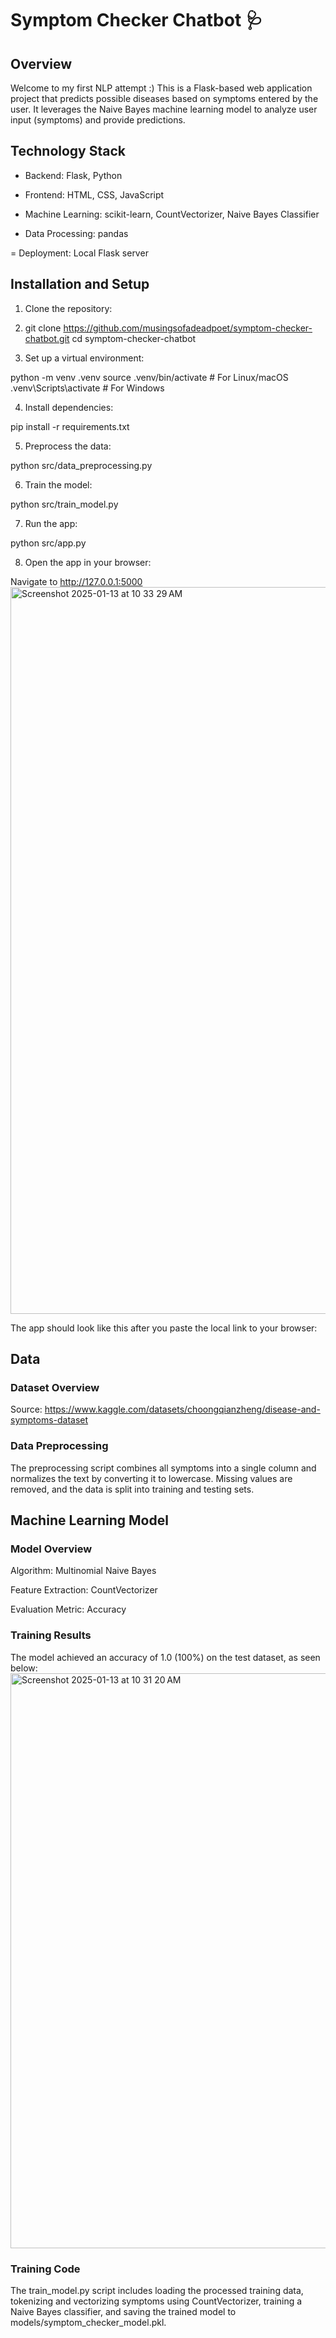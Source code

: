 # Symptom Checker Chatbot 🩺

## Overview

Welcome to my first NLP attempt :) This is a Flask-based web application project that predicts possible diseases based on symptoms entered by the user. It leverages the Naive Bayes machine learning model to analyze user input (symptoms) and provide predictions. 

## Technology Stack

- Backend: Flask, Python

- Frontend: HTML, CSS, JavaScript

- Machine Learning: scikit-learn, CountVectorizer, Naive Bayes Classifier

- Data Processing: pandas

= Deployment: Local Flask server

## Installation and Setup

1. Clone the repository:

2. git clone https://github.com/musingsofadeadpoet/symptom-checker-chatbot.git
cd symptom-checker-chatbot

3. Set up a virtual environment:

python -m venv .venv
source .venv/bin/activate  # For Linux/macOS
.venv\Scripts\activate   # For Windows

4. Install dependencies:

pip install -r requirements.txt

5. Preprocess the data:

python src/data_preprocessing.py

6. Train the model:

python src/train_model.py

7. Run the app:

python src/app.py

8. Open the app in your browser:

Navigate to http://127.0.0.1:5000
<img width="1163" alt="Screenshot 2025-01-13 at 10 33 29 AM" src="https://github.com/user-attachments/assets/2556e4bd-85b1-43b0-aeef-7cf2bcd146e5" />


The app should look like this after you paste the local link to your browser:

## Data

### Dataset Overview

Source: https://www.kaggle.com/datasets/choongqianzheng/disease-and-symptoms-dataset

### Data Preprocessing

The preprocessing script combines all symptoms into a single column and normalizes the text by converting it to lowercase. Missing values are removed, and the data is split into training and testing sets.

## Machine Learning Model

### Model Overview

Algorithm: Multinomial Naive Bayes

Feature Extraction: CountVectorizer

Evaluation Metric: Accuracy

### Training Results

The model achieved an accuracy of 1.0 (100%) on the test dataset, as seen below:
<img width="920" alt="Screenshot 2025-01-13 at 10 31 20 AM" src="https://github.com/user-attachments/assets/f0f9f1ed-31c8-4455-9cee-0ae3789b95d7" />


### Training Code

The train_model.py script includes loading the processed training data, tokenizing and vectorizing symptoms using CountVectorizer, training a Naive Bayes classifier, and saving the trained model to models/symptom_checker_model.pkl.
